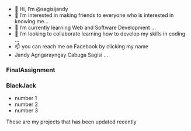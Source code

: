 - 👋 Hi, I’m @sagisijandy
- 👀 I’m interested in  making friends to everyone who is interested in knowing me...
- 🌱 I’m currently learning Web and Software Development ...
- 💞️ I’m looking to collaborate learning how to develop my skills in coding ...
- 📫 you can reach me on Facebook by clicking my name
- Jandy Agngarayngay Cabuga Sagisi  ...

<!---
sagisijandy/sagisijandy is a ✨ special ✨ repository because its `README.md` (this file) appears on your GitHub profile.
You can click the Preview link to take a look at your changes.
--->

### FinalAssignment  


### BlackJack
* number 1
* number 2
* number 3

These are my projects that has been updated recently



